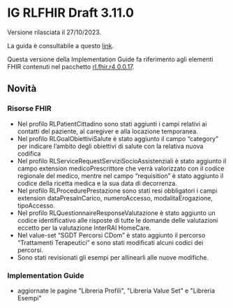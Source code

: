# IG RLFHIR Draft 3.11.0

Versione rilasciata il 27/10/2023. 

La guida è consultabile a questo [link](https://simplifier.net/guide/ig-rlfhir-draft?version=3.11.0).

Questa versione della Implementation Guide fa riferimento agli elementi FHIR contenuti nel pacchetto [rl.fhir.r4 0.0.17](https://simplifier.net/packages/rl.fhir.r4.draft/0.0.17).

## Novità
### Risorse FHIR

- Nel profilo RLPatientCittadino sono stati aggiunti i campi relativi ai contatti del paziente, al caregiver e alla locazione temporanea.
- Nel profilo RLGoalObiettiviSalute è stato aggiunto il campo “category” per indicare l’ambito degli obiettivi di salute con la relativa nuova codifica
- Nel profilo RLServiceRequestServiziSocioAssistenziali è stato aggiunto il campo extension medicoPrescrittore che verrà valorizzato con il codice regionale del medico,  mentre nel campo “requisition” è stato aggiunto il codice della ricetta medica e la sua data di decorrenza.
- Nel profilo RLProcedurePrestazione sono stati resi obbligatori i campi extension dataPresaInCarico, numeroAccesso, modalitaErogazione, tipoAccesso.
- Nel profilo RLQuestionnaireResponseValutazione è stato aggiunto un codice identificativo alle risposte di tutte le domande delle valutazioni eccetto per la valutazione InterRAI HomeCare.
- Nel value-set “SGDT Percorsi CDom” è stato aggiunto il percorso “Trattamenti Terapeutici” e sono stati modificati alcuni codici dei percorsi.
- Sono stati revisionati gli esempi per allinearli alle nuove modifiche.
  

### Implementation Guide
- aggiornate le pagine "Libreria Profili", "Libreria Value Set" e "Libreria Esempi"